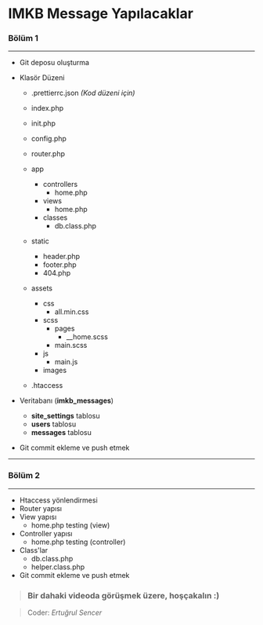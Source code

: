 # IMKB Message Yapılacaklar

### Bölüm 1

---

- Git deposu oluşturma
- Klasör Düzeni

  - .prettierrc.json _(Kod düzeni için)_

  - index.php
  - init.php
  - config.php
  - router.php

  - app

    - controllers
      - home.php
    - views
      - home.php
    - classes
      - db.class.php

  - static

    - header.php
    - footer.php
    - 404.php

  - assets
    - css
      - all.min.css
    - scss
      - pages
        - \_\_home.scss
      - main.scss
    - js
      - main.js
    - images
  - .htaccess

- Veritabanı (**imkb_messages**)

  - **site_settings** tablosu
  - **users** tablosu
  - **messages** tablosu

- Git commit ekleme ve push etmek

---

### Bölüm 2

---

- Htaccess yönlendirmesi
- Router yapısı
- View yapısı
  - home.php testing (view)
- Controller yapısı
  - home.php testing (controller)
- Class'lar
  - db.class.php
  - helper.class.php
- Git commit ekleme ve push etmek

> ### Bir dahaki videoda görüşmek üzere, hoşçakalın :)

> Coder: _Ertuğrul Sencer_
